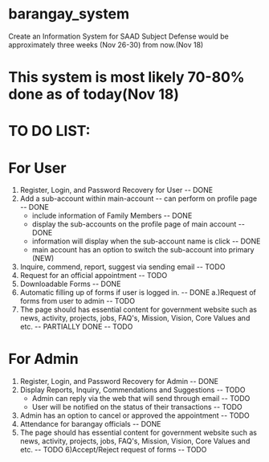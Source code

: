 # barangay_system
Create an Information System for SAAD Subject
Defense would be approximately three weeks (Nov 26-30) from now.(Nov 18)

# This system is most likely 70-80% done as of today(Nov 18)

# TO DO LIST:
# For User
1) Register, Login, and Password Recovery for User -- DONE
2) Add a sub-account within main-account -- can perform on profile page -- DONE
    - include information of Family Members -- DONE
    - display the sub-accounts on the profile page of main account -- DONE
    - information will display when the sub-account name is click -- DONE
    - main account has an option to switch the sub-account into primary (NEW)
3) Inquire, commend, report, suggest via sending email -- TODO
4) Request for an official appointment -- TODO
5) Downloadable Forms -- DONE
6) Automatic filling up of forms if user is logged in. -- DONE
    a.)Request of forms from user to admin -- TODO
7) The page should has essential content for government website such as
news, activity, projects, jobs, FAQ's, Mission, Vision, Core Values and etc. -- PARTIALLY DONE -- TODO

# For Admin
1) Register, Login, and Password Recovery for Admin -- DONE
2) Display Reports, Inquiry, Commendations and Suggestions -- TODO
    - Admin can reply via the web that will send through email -- TODO
    - User will be notified on the status of their transactions -- TODO
3) Admin has an option to cancel or approved the appointment -- TODO
4) Attendance for barangay officials -- DONE
5) The page should has essential content for government website such as
news, activity, projects, jobs, FAQ's, Mission, Vision, Core Values and etc. -- TODO
6)Accept/Reject request of forms -- TODO